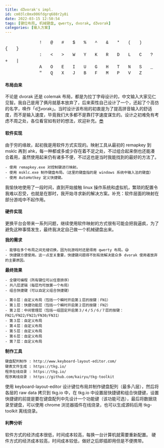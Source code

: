```yaml
---
title: dƷvorak's impl.
id: cm03lc8mx006fdgrq688r2y8i
date: 2022-03-15 12:50:54
tags: [键位布局, 机械键盘, qwerty, dvorak, dƷvorak]
categories: [输入方案]
---
```


<p style="font-family:courier new">
　　　　　　　　!　　@　　#　　$　　%　　^　　&　　*　　(　　)　　{　　}　　 　　　　　　　<br>
　　　　　　　　:　　<　　>　　W　　Y　　K　　R　　D　　L　　C　　?　　+　　|　　　　　　　<br>
　　　　　　　　A　　O　　E　　I　　U　　G　　H　　T　　N　　S　　_　　 　　 　　　　　　　<br>
　　　　　　　　"　　Q　　X　　J　　B　　F　　M　　P　　V　　Z　　 　　 　　 　　　　　　　<br>
</p>

<!-- more -->

#### 布局由来

不论是 dvorak 还是 colemak 布局，都是为拉丁字母设计的，中文输入大家见仁见智。我自己是用了俩月就基本放弃了，后来索性自己设计了一个，还起了个高仿的名字，唤作「dƷvorak」。当时设计该布局的初衷是为了提高拼音输入的舒适度，而不是输入速度，毕竟我们大多都不是靠打字速度谋生的。设计之初难免有考虑不周之处，各位看官如有好的想法，欢迎补充。[😎](https://github.com/sulfurandcu/d3vorak)

#### 软件实现

由于穷的缘故，起初我是用软件方式实现的。映射工具从最初的 remapkey 到 msklc 再到 ahk，每一种都或多或少存在着不足之处，不过组合起来倒也还能凑合着用，虽然使用起来仍有诸多不便，不过这也是当时我能找到的最好的方法了。
```
- 使用 remapkey.exe 对控制键进行映射。
- 使用 msklc.exe 制作键盘布局。（这里的键盘指的是 windows 系统中输入法的键盘）
- 使用 AutoHotkey 定义快捷键。
```
我愉快地使用了一段时间，直到开始接触 linux 操作系统和虚拟机，繁琐的配置令我难以忍受，也就是在那时，我开始寻求新的解决方案。补充：软件层面的映射在部分游戏中不起作用。

#### 硬件实现

更换平台会带来一系列问题，继续使用软件映射的方式很有可能会把我逼疯，为了避免这种事情发生，最终我决定自己做一个机械键盘出来。

**我的需求**
```
- 能够在多个布局之间无缝切换，因为玩游戏时还是得用 qwerty 布局。😅
- 快捷键方便使用。这一点至关重要，快捷键问题得不到有效解决是众多 dvorak 使用者放弃的主要原因。
```

**最终效果**
```
- 全键可编程（所有键位可以任意排序）
- 共八层逻辑（每层均可放置一个布局）
- 组合快捷键（可以自定义组合快捷键）
```

```
- 第０层：自定义布局（包括一个瞬时开启第１层的按键：FN1）
- 第１层：快捷功能层（包括一个瞬时开启第２层的按键：FN2）
- 第２层：中间管理层（包括一组固定开启第３/４/５/６/７层的按键：FN21/FN22/FN23/FN30/FN31）
- 第３层：自定义布局
- 第４层：自定义布局
- 第５层：自定义布局
- 第６层：自定义布局
- 第７层：自定义布局
```

**制作工具**
```
键盘配列制作 : http://www.keyboard-layout-editor.com/
键表文件生成 : https://tkg.io/
程序在线烧录 : https://tkg.io/
程序离线烧录 : https://github.com/kairyu/tkg-toolkit
```

使用 keyboard-layout-editor 设计键位布局并制作键盘配列（最多八层），然后将各层的 raw data 拷贝到 tkg.io 中，在 tkg.io 中设置层快捷键和组合快捷键，设置快捷键的前提是要在键盘配列中先设计一个功能键（该功能可选），最后将数据烧录至键盘，可以使用 chrome 浏览器插件在线烧录，也可以生成源码后用 tkg-toolkit 离线烧录。

#### 利弊分析

软件方式的经济成本很低，时间成本较高，每换一台计算机就需要重新配置。
硬件方式的经济成本较高，时间成本较低，做好之后即插即用但是不便携带。
